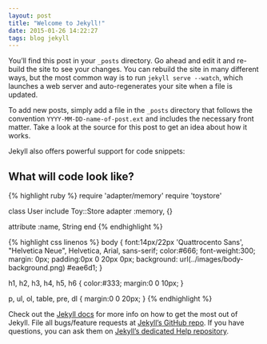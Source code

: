 ```yaml
---
layout: post
title: "Welcome to Jekyll!"
date: 2015-01-26 14:22:27
tags: blog jekyll
---
```


You’ll find this post in your `_posts` directory. Go ahead and edit it and re-build the site to see your changes. You can rebuild the site in many different ways, but the most common way is to run `jekyll serve --watch`, which launches a web server and auto-regenerates your site when a file is updated.

To add new posts, simply add a file in the `_posts` directory that follows the convention `YYYY-MM-DD-name-of-post.ext` and includes the necessary front matter. Take a look at the source for this post to get an idea about how it works.

Jekyll also offers powerful support for code snippets:

## What will code look like?

{% highlight ruby %}
require 'adapter/memory'
require 'toystore'

class User
  include Toy::Store
  adapter :memory, {}

  attribute :name, String
end
{% endhighlight %}

{% highlight css linenos %}
body {
  font:14px/22px 'Quattrocento Sans', "Helvetica Neue", Helvetica, Arial, sans-serif;
  color:#666;
  font-weight:300;
  margin: 0px;
  padding:0px 0 20px 0px;
  background: url(../images/body-background.png) #eae6d1;
}

h1, h2, h3, h4, h5, h6 {
  color:#333;
  margin:0 0 10px;
}

p, ul, ol, table, pre, dl {
  margin:0 0 20px;
}
{% endhighlight %}

Check out the [Jekyll docs][jekyll] for more info on how to get the most out of Jekyll. File all bugs/feature requests at [Jekyll’s GitHub repo][jekyll-gh]. If you have questions, you can ask them on [Jekyll’s dedicated Help repository][jekyll-help].

[jekyll]:      http://jekyllrb.com
[jekyll-gh]:   https://github.com/jekyll/jekyll
[jekyll-help]: https://github.com/jekyll/jekyll-help
